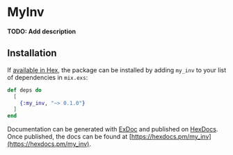 # MyInv

**TODO: Add description**

## Installation

If [available in Hex](https://hex.pm/docs/publish), the package can be installed
by adding `my_inv` to your list of dependencies in `mix.exs`:

```elixir
def deps do
  [
    {:my_inv, "~> 0.1.0"}
  ]
end
```

Documentation can be generated with [ExDoc](https://github.com/elixir-lang/ex_doc)
and published on [HexDocs](https://hexdocs.pm). Once published, the docs can
be found at [https://hexdocs.pm/my_inv](https://hexdocs.pm/my_inv).

